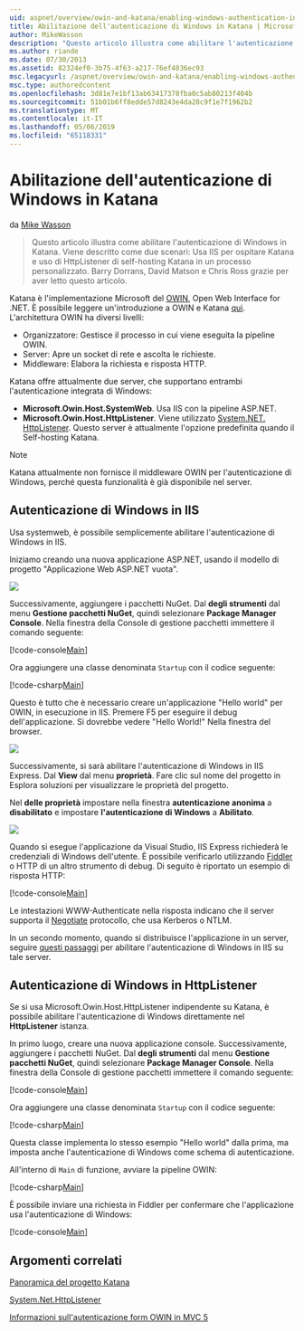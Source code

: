 ```yaml
---
uid: aspnet/overview/owin-and-katana/enabling-windows-authentication-in-katana
title: Abilitazione dell'autenticazione di Windows in Katana | Microsoft Docs
author: MikeWasson
description: "Questo articolo illustra come abilitare l'autenticazione di Windows in Katana. Viene descritto come due scenari: Utilizzo di IIS per host Katana e l'utilizzo di HttpListener di self-hosting Kat..."
ms.author: riande
ms.date: 07/30/2013
ms.assetid: 82324ef0-3b75-4f63-a217-76ef4036ec93
msc.legacyurl: /aspnet/overview/owin-and-katana/enabling-windows-authentication-in-katana
msc.type: authoredcontent
ms.openlocfilehash: 3d81e7e1bf13ab63417378fba0c5ab80213f404b
ms.sourcegitcommit: 51b01b6ff8edde57d8243e4da28c9f1e7f1962b2
ms.translationtype: MT
ms.contentlocale: it-IT
ms.lasthandoff: 05/06/2019
ms.locfileid: "65118331"
---
```

# <a name="enabling-windows-authentication-in-katana"></a>Abilitazione dell'autenticazione di Windows in Katana

da [Mike Wasson](https://github.com/MikeWasson)

> Questo articolo illustra come abilitare l'autenticazione di Windows in Katana. Viene descritto come due scenari: Usa IIS per ospitare Katana e uso di HttpListener di self-hosting Katana in un processo personalizzato. Barry Dorrans, David Matson e Chris Ross grazie per aver letto questo articolo.

Katana è l'implementazione Microsoft del [OWIN](http://owin.org/), Open Web Interface for .NET. È possibile leggere un'introduzione a OWIN e Katana [qui](an-overview-of-project-katana.md). L'architettura OWIN ha diversi livelli:

- Organizzatore: Gestisce il processo in cui viene eseguita la pipeline OWIN.
- Server: Apre un socket di rete e ascolta le richieste.
- Middleware: Elabora la richiesta e risposta HTTP.

Katana offre attualmente due server, che supportano entrambi l'autenticazione integrata di Windows:

- **Microsoft.Owin.Host.SystemWeb**. Usa IIS con la pipeline ASP.NET.
- **Microsoft.Owin.Host.HttpListener**. Viene utilizzato [System.NET. HttpListener](https://msdn.microsoft.com/library/system.net.httplistener.aspx). Questo server è attualmente l'opzione predefinita quando il Self-hosting Katana.

> [!NOTE]
> Katana attualmente non fornisce il middleware OWIN per l'autenticazione di Windows, perché questa funzionalità è già disponibile nel server.

## <a name="windows-authentication-in-iis"></a>Autenticazione di Windows in IIS

Usa systemweb, è possibile semplicemente abilitare l'autenticazione di Windows in IIS.

Iniziamo creando una nuova applicazione ASP.NET, usando il modello di progetto "Applicazione Web ASP.NET vuota".

![](enabling-windows-authentication-in-katana/_static/image1.png)

Successivamente, aggiungere i pacchetti NuGet. Dal **degli strumenti** dal menu **Gestione pacchetti NuGet**, quindi selezionare **Package Manager Console**. Nella finestra della Console di gestione pacchetti immettere il comando seguente:

[!code-console[Main](enabling-windows-authentication-in-katana/samples/sample1.cmd)]

Ora aggiungere una classe denominata `Startup` con il codice seguente:

[!code-csharp[Main](enabling-windows-authentication-in-katana/samples/sample2.cs)]

Questo è tutto che è necessario creare un'applicazione "Hello world" per OWIN, in esecuzione in IIS. ‎Premere F5 per eseguire il debug dell'applicazione. Si dovrebbe vedere "Hello World!" Nella finestra del browser.

![](enabling-windows-authentication-in-katana/_static/image2.png)

Successivamente, si sarà abilitare l'autenticazione di Windows in IIS Express. Dal **View** dal menu **proprietà**. Fare clic sul nome del progetto in Esplora soluzioni per visualizzare le proprietà del progetto.

Nel **delle proprietà** impostare nella finestra **autenticazione anonima** a **disabilitato** e impostare **l'autenticazione di Windows** a  **Abilitato**.

![](enabling-windows-authentication-in-katana/_static/image3.png)

Quando si esegue l'applicazione da Visual Studio, IIS Express richiederà le credenziali di Windows dell'utente. È possibile verificarlo utilizzando [Fiddler](http://fiddler2.com/home) o HTTP di un altro strumento di debug. Di seguito è riportato un esempio di risposta HTTP:

[!code-console[Main](enabling-windows-authentication-in-katana/samples/sample3.cmd?highlight=1,5-6)]

Le intestazioni WWW-Authenticate nella risposta indicano che il server supporta il [Negotiate](http://www.ietf.org/rfc/rfc4559.txt) protocollo, che usa Kerberos o NTLM.

In un secondo momento, quando si distribuisce l'applicazione in un server, seguire [questi passaggi](https://www.iis.net/configreference/system.webserver/security/authentication/windowsauthentication) per abilitare l'autenticazione di Windows in IIS su tale server.

## <a name="windows-authentication-in-httplistener"></a>Autenticazione di Windows in HttpListener

Se si usa Microsoft.Owin.Host.HttpListener indipendente su Katana, è possibile abilitare l'autenticazione di Windows direttamente nel **HttpListener** istanza.

In primo luogo, creare una nuova applicazione console. Successivamente, aggiungere i pacchetti NuGet. Dal **degli strumenti** dal menu **Gestione pacchetti NuGet**, quindi selezionare **Package Manager Console**. Nella finestra della Console di gestione pacchetti immettere il comando seguente:

[!code-console[Main](enabling-windows-authentication-in-katana/samples/sample4.cmd)]

Ora aggiungere una classe denominata `Startup` con il codice seguente:

[!code-csharp[Main](enabling-windows-authentication-in-katana/samples/sample5.cs)]

Questa classe implementa lo stesso esempio "Hello world" dalla prima, ma imposta anche l'autenticazione di Windows come schema di autenticazione.

All'interno di `Main` di funzione, avviare la pipeline OWIN:

[!code-csharp[Main](enabling-windows-authentication-in-katana/samples/sample6.cs)]

È possibile inviare una richiesta in Fiddler per confermare che l'applicazione usa l'autenticazione di Windows:

[!code-console[Main](enabling-windows-authentication-in-katana/samples/sample7.cmd?highlight=1,4-5)]

## <a name="related-topics"></a>Argomenti correlati

[Panoramica del progetto Katana](an-overview-of-project-katana.md)

[System.Net.HttpListener](https://msdn.microsoft.com/library/system.net.httplistener.aspx)

[Informazioni sull'autenticazione form OWIN in MVC 5](https://blogs.msdn.com/b/webdev/archive/2013/07/03/understanding-owin-forms-authentication-in-mvc-5.aspx)
